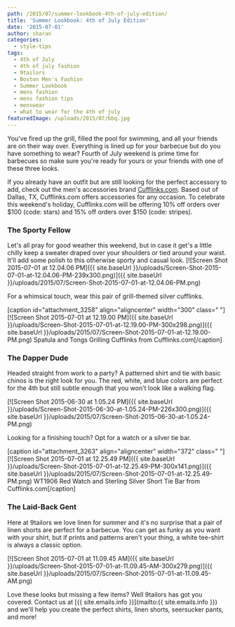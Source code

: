 ```yaml
---
path: /2015/07/summer-lookbook-4th-of-july-edition/
title: 'Summer Lookbook: 4th of July Edition'
date: '2015-07-01'
author: sharan
categories:
  - style-tips
tags:
  - 4th of July
  - 4th of july fashion
  - 9tailors
  - Boston Men's Fashion
  - Summer Lookbook
  - mens fashion
  - mens fashion tips
  - menswear
  - what to wear for the 4th of july
featuredImage: /uploads/2015/07/bbq.jpg
---
```

You've fired up the grill, filled the pool for swimming, and all your friends are on their way over. Everything is lined up for your barbecue but do you have something to wear? Fourth of July weekend is prime time for barbecues so make sure you're ready for yours or your friends with one of these three looks.

If you already have an outfit but are still looking for the perfect accessory to add, check out the men's accessories brand [Cufflinks.com](http://www.cufflinks.com/). Based out of Dallas, TX, Cufflinks.com offers accessories for any occasion. To celebrate this weekend's holiday, Cufflinks.com will be offering 10% off orders over $100 (code: stars) and 15% off orders over $150 (code: stripes).

### The Sporty Fellow

Let's all pray for good weather this weekend, but in case it get's a little chilly keep a sweater draped over your shoulders or tied around your waist. It'll add some polish to this otherwise sporty and casual look.
[![Screen Shot 2015-07-01 at 12.04.06 PM]({{ site.baseUrl }}/uploads/Screen-Shot-2015-07-01-at-12.04.06-PM-239x300.png)]({{ site.baseUrl }}/uploads/2015/07/Screen-Shot-2015-07-01-at-12.04.06-PM.png)

For a whimsical touch, wear this pair of grill-themed silver cufflinks.

\[caption id="attachment\_3258" align="aligncenter" width="300" class=" "\][![Screen Shot 2015-07-01 at 12.19.00 PM]({{ site.baseUrl }}/uploads/Screen-Shot-2015-07-01-at-12.19.00-PM-300x298.png)]({{ site.baseUrl }}/uploads/2015/07/Screen-Shot-2015-07-01-at-12.19.00-PM.png) Spatula and Tongs Grilling Cufflinks from Cufflinks.com\[/caption\]

### The Dapper Dude

Headed straight from work to a party? A patterned shirt and tie with basic chinos is the right look for you. The red, white, and blue colors are perfect for the 4th but still subtle enough that you won't look like a walking flag.

[![Screen Shot 2015-06-30 at 1.05.24 PM]({{ site.baseUrl }}/uploads/Screen-Shot-2015-06-30-at-1.05.24-PM-226x300.png)]({{ site.baseUrl }}/uploads/2015/07/Screen-Shot-2015-06-30-at-1.05.24-PM.png)

Looking for a finishing touch? Opt for a watch or a silver tie bar.

\[caption id="attachment\_3263" align="aligncenter" width="372" class=" "\][![Screen Shot 2015-07-01 at 12.25.49 PM]({{ site.baseUrl }}/uploads/Screen-Shot-2015-07-01-at-12.25.49-PM-300x141.png)]({{ site.baseUrl }}/uploads/2015/07/Screen-Shot-2015-07-01-at-12.25.49-PM.png) WT1906 Red Watch and Sterling Silver Short Tie Bar from Cufflinks.com\[/caption\]

### The Laid-Back Gent

Here at 9tailors we love linen for summer and it's no surprise that a pair of linen shorts are perfect for a barbecue. You can get as funky as you want with your shirt, but if prints and patterns aren't your thing, a white tee-shirt is always a classic option.

[![Screen Shot 2015-07-01 at 11.09.45 AM]({{ site.baseUrl }}/uploads/Screen-Shot-2015-07-01-at-11.09.45-AM-300x279.png)]({{ site.baseUrl }}/uploads/2015/07/Screen-Shot-2015-07-01-at-11.09.45-AM.png)

Love these looks but missing a few items? Well 9tailors has got you covered. Contact us at [{{ site.emails.info }}](mailto:{{ site.emails.info }}) and we'll help you create the perfect shirts, linen shorts, seersucker pants, and more!